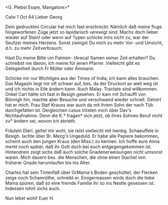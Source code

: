 <G. Plebst Esqre, Mangalore>*

 Calw 1 Oct 64
Lieber Georg

Dein gedrucktes Circular hat mich fast erschreckt. Nämlich daß meine flugs hingeworfenen Züge jetzt so lapidarisch verewigt sind. Machs doch lieber wieder auf Stein! oder wenn auf Typen schicke mirs nicht zu, war der Seufzer meines Herzens. Sonst zwingst Du mich zu mehr Vor- und Umsicht, d.h. zu mehr Zeitverbrauch.

Hast Du meine Bitte um Palmen- (Areca) Samen seiner Zeit erhalten? Du schreibst nie davon, ich meine für jenen Pfarrer. Vielleicht gibt es Gelegenheit durch Fr Müller oder Ammann.

Schicke mir nur Wichtiges aus der Times of India, ich kann alles brauchen. Das Magazin liegt mir oft schwer auf, bes. da der Druckort so weit weg ist und ich nichts in Eile ändern kann. Auch Malay. Tractate sind willkommen. Onkel Carl hätte ich fast in Besigh gesehen. Er kam mit Schauffl von Bönnigh hin, machte aber Besuche und verschwand wieder schnell. Gehört hat er mich. Frau Stpf Krauss war auch da mit ihrem Sohn der nach Tüb durchgefallen ist. Dergleichen casus trösten mich über Dav's Nichtaufnahme. Denn die K.* fragen* sich jetzt, ob ihres Sohnes Beruf nicht zu* ändern sei, wovon ich abrieth.

Fräulein Dierl. gefiel mir wohl, sie reist vielleicht mit Isenbg. Schaeuffele in Besigh. lachte über Br. Mezg's Ungeduld. Er habe alle Papiere bekommen, scheint auch den jungen Kraus (den Miss.) zu kennen. 
Ich hoffe eure Anna merkt noch später, daß ihr Gott doch bei euch entgegengekommen ist. Hintendrein zeigt sichs daß auch solche Gnadenerweisungen nicht umsonst waren. Mich dauern bes. die Menschen, die ohne einen Stachel von früherer Gnade herumlaufen bis ins Alter.

Charles hat sein Tintenfaß über GrMama's Boden geschüttet, der Flecken zeige noch Schamröthe, schreibt er. Einigermassen wirds doch die liebe Mama spüren, daß so eine fremde Familie ihr so ins Nestle gesessen ist. Indessen lohnt sichs auch.

 Nun lebet wohl!
 Euer H.
